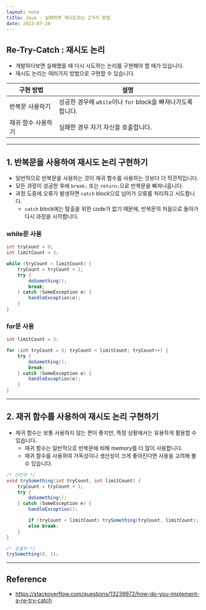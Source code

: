 ```yaml
---
layout: note
title: Java - 실패하면 재시도하는 2가지 방법
date: 2023-07-20
---
```





## Re-Try-Catch : 재시도 논리

- 개발하다보면 실패했을 때 다시 시도하는 논리를 구현해야 할 때가 있습니다.
- 재시도 논리는 여러가지 방법으로 구현할 수 있습니다.

| 구현 방법 | 설명 |
| --- | --- |
| 반복문 사용하기 | 성공한 경우에 `while`이나 `for` block을 빠져나가도록 합니다. |
| 재귀 함수 사용하기 | 실패한 경우 자기 자신을 호출합니다. |




---




## 1. 반복문을 사용하여 재시도 논리 구현하기

- 일반적으로 반복문을 사용하는 것이 재귀 함수를 사용하는 것보다 더 직관적입니다.
- 모든 과정이 성공한 후에 `break;` 또는 `return;`으로 반복문을 빠져나옵니다.
- 과정 도중에 오류가 발생하면 `catch` block으로 넘어가 오류를 처리하고 시도합니다.
    - `catch` block에는 탈출을 위한 code가 없기 때문에, 반복문의 처음으로 돌아가 다시 과정을 시작합니다.


### while문 사용

```java
int tryCount = 0;
int limitCount = 3;

while (tryCount < limitCount) {
    tryCount = tryCount + 1;
    try {
        doSomething();
        break;
    } catch (SomeException e) {
        handleException(e);
    }
}
```


### for문 사용

```java
int limitCount = 3;

for (int tryCount = 0; tryCount < limitCount; tryCount++) {
    try {
        doSomething();
        break;
    } catch (SomeException e) {
        handleException(e);
    }
}
```




---




## 2. 재귀 함수를 사용하여 재시도 논리 구현하기

- 재귀 함수는 보통 사용하지 않는 편이 좋지만, 특정 상황에서는 유용하게 활용할 수 있습니다.
    - 재귀 함수는 일반적으로 반복문에 비해 memory를 더 많이 사용합니다.
    - 재귀 함수를 사용하여 가독성이나 생산성이 크게 좋아진다면 사용을 고려해 볼 수 있습니다.

```java
/* 선언부 */
void trySomething(int tryCount, int limitCount) {
    tryCount = tryCount + 1;
    try {
        doSomething();
    } catch (SomeException e) {
        handleException();

        if (tryCount < limitCount) trySomething(tryCount, limitCount);
        else break;
    }
}

/* 호출부 */
trySomething(0, 3);
```




---




## Reference

- <https://stackoverflow.com/questions/13239972/how-do-you-implement-a-re-try-catch>

